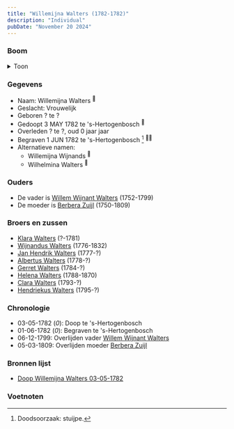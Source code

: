 ```yaml
---
title: "Willemijna Walters (1782-1782)"
description: "Individual"
pubDate: "November 20 2024"
---
```


### Boom
<details><summary>Toon</summary>

![test](https://www.plantuml.com/plantuml/svg/ZPBRRi8m38RlynJMkE0AgQNhE0Wn3eCTj4tJD8Is6vIs7WJI1CL1g49zzmKeWsdInbta_BO_-tU7B3TsbKf62w6MtF0K8XulfaQlLDBNKXkmXYjoNwWicua48HOcbhX_Oxgq6QIOHcXe7oAB1hNDbiXEgiQI4y660K1FcmJDsqp42uL4hLRAXMgt8M0vOsLusRKYji-u60ifCOMnc2kkB8ovTFNf0ZZ1lUVvLG-WD0Y6uR3dgcy-1SeaXrOpub4sYRIr4fjjQ41tT0j-BQp2zOc85Yif9rmbazXeeaWx7gU-Wfj1twaR3QVE3o0zD6v83XyhCPV7_hxhF-mDWa7mHty_X8VHunR0EmSWXAVkA_Xrhm5bgjoXiNgAAj8KpuuyhUOQaqIewOvuFryjt84DFS-x3A0anNHcCvHIhnrSpeg5LIg5WXKJ70D5fWjilyA0_RHXQy8l2y80lZtyVnM1c-tTeTRFii9tUti-gDrvT50bxbo_0000)
</details>

### Gegevens
- Naam: Willemijna Walters <sup><a href="../s00245/" style="text-decoration:none" title="Doop Willemijna Walters 03-05-1782">:link:</a></sup>
- Geslacht: Vrouwelijk
- Geboren ? te ? 
- Gedoopt 3 MAY 1782 te 's-Hertogenbosch <sup><a href="../s00245/" style="text-decoration:none" title="Doop Willemijna Walters 03-05-1782">:link:</a></sup>
- Overleden ? te ?, oud 0 jaar jaar 
- Begraven 1 JUN 1782 te 's-Hertogenbosch [^1] <sup><a href="../s00255/" style="text-decoration:none" title="Begravene Willemijna Walters 01-06-1782">:link:</a><a href="../s00291/" style="text-decoration:none" title="Begravene  Willemina Walters 30-05-1782">:link:</a></sup>
- Alternatieve namen:
  - Willemijna Wijnands <sup><a href="../s00245/" style="text-decoration:none" title="Doop Willemijna Walters 03-05-1782">:link:</a></sup>
  - Wilhelmina Walters <sup><a href="../s00291/" style="text-decoration:none" title="Begravene  Willemina Walters 30-05-1782">:link:</a></sup>

### Ouders
- De vader is [Willem Wijnant Walters](../i00120/) (1752-1799)
- De moeder is [Berbera Zuijl](../i00121/) (1750-1809)

### Broers en zussen
- [Klara Walters](../i00157/) (?-1781)
- [Wijnandus Walters](../i00101/) (1776-1832)
- [Jan Hendrik Walters](../i00160/) (1777-?)
- [Albertus Walters](../i00134/) (1778-?)
- [Gerret Walters](../i00122/) (1784-?)
- [Helena Walters](../i00123/) (1788-1870)
- [Clara Walters](../i00135/) (1793-?)
- [Hendriekus Walters](../i00124/) (1795-?)

### Chronologie
- 03-05-1782 (<i>0</i>): Doop te 's-Hertogenbosch
- 01-06-1782 (<i>0</i>): Begraven te 's-Hertogenbosch
- 06-12-1799: Overlijden vader [Willem Wijnant Walters](../i00120/)
- 05-03-1809: Overlijden moeder [Berbera Zuijl](../i00121/)

### Bronnen lijst
- [Doop Willemijna Walters 03-05-1782](../s00245/)

### Voetnoten
[^1]: Doodsoorzaak: stuijpe.